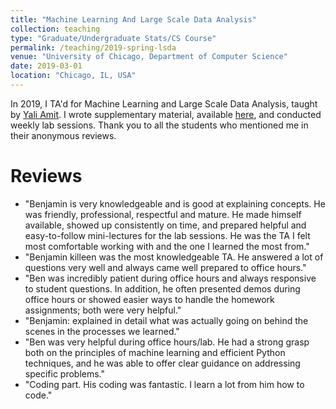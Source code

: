```yaml
---
title: "Machine Learning And Large Scale Data Analysis"
collection: teaching
type: "Graduate/Undergraduate Stats/CS Course"
permalink: /teaching/2019-spring-lsda
venue: "University of Chicago, Department of Computer Science"
date: 2019-03-01
location: "Chicago, IL, USA"
---
```


In 2019, I TA'd for Machine Learning and Large Scale Data Analysis, taught by [Yali
Amit](https://stat.uchicago.edu/people/profile/yali-amit/). I wrote supplementary material,
available [here](https://github.com/benjamindkilleen/lsda), and conducted weekly lab
sessions. Thank you to all the students who mentioned me in their anonymous reviews.

Reviews
======

- "Benjamin is very knowledgeable and is good at explaining concepts. He was friendly,
  professional, respectful and mature. He made himself available, showed up consistently on time,
  and prepared helpful and easy-to-follow mini-lectures for the lab sessions. He was the TA I felt
  most comfortable working with and the one I learned the most from."
- "Benjamin killeen was the most knowledgeable TA. He answered a lot of questions very well and
  always came well prepared to office hours."
- "Ben was incredibly patient during office hours and always responsive to student questions. In
  addition, he often presented demos during office hours or showed easier ways to handle the
  homework assignments; both were very helpful."
- "Benjamin: explained in detail what was actually going on behind the scenes in the processes we
  learned."
- "Ben was very helpful during office hours/lab. He had a strong grasp both on the principles of
  machine learning and efficient Python techniques, and he was able to offer clear guidance on
  addressing specific problems."
- "Coding part. His coding was fantastic. I learn a lot from him how to code."

